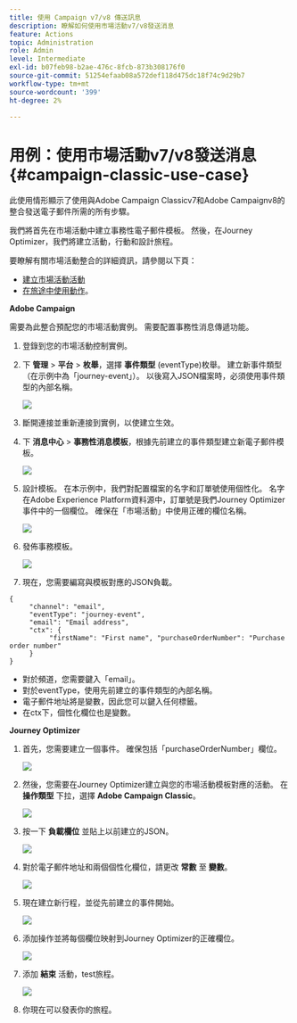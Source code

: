 ```yaml
---
title: 使用 Campaign v7/v8 傳送訊息
description: 瞭解如何使用市場活動v7/v8發送消息
feature: Actions
topic: Administration
role: Admin
level: Intermediate
exl-id: b07feb98-b2ae-476c-8fcb-873b308176f0
source-git-commit: 51254efaab08a572def118d475dc18f74c9d29b7
workflow-type: tm+mt
source-wordcount: '399'
ht-degree: 2%

---
```


# 用例：使用市場活動v7/v8發送消息 {#campaign-classic-use-case}

此使用情形顯示了使用與Adobe Campaign Classicv7和Adobe Campaignv8的整合發送電子郵件所需的所有步驟。

我們將首先在市場活動中建立事務性電子郵件模板。 然後，在Journey Optimizer，我們將建立活動，行動和設計旅程。

要瞭解有關市場活動整合的詳細資訊，請參閱以下頁：

* [建立市場活動活動](../action/acc-action.md)
* [在旅途中使用動作](../building-journeys/using-adobe-campaign-classic.md)。

**Adobe Campaign**

需要為此整合預配您的市場活動實例。 需要配置事務性消息傳遞功能。

1. 登錄到您的市場活動控制實例。

1. 下 **管理** > **平台** > **枚舉**，選擇 **事件類型** (eventType)枚舉。 建立新事件類型（在示例中為「journey-event」）。 以後寫入JSON檔案時，必須使用事件類型的內部名稱。

   ![](../assets/accintegration-uc-1.png)

1. 斷開連接並重新連接到實例，以使建立生效。

1. 下 **消息中心** > **事務性消息模板**，根據先前建立的事件類型建立新電子郵件模板。

   ![](../assets/accintegration-uc-2.png)

1. 設計模板。 在本示例中，我們對配置檔案的名字和訂單號使用個性化。 名字在Adobe Experience Platform資料源中，訂單號是我們Journey Optimizer事件中的一個欄位。 確保在「市場活動」中使用正確的欄位名稱。

   ![](../assets/accintegration-uc-3.png)

1. 發佈事務模板。

   ![](../assets/accintegration-uc-4.png)

1. 現在，您需要編寫與模板對應的JSON負載。

```
{
     "channel": "email",
     "eventType": "journey-event",
     "email": "Email address",
     "ctx": {
          "firstName": "First name", "purchaseOrderNumber": "Purchase order number"
     }
}
```

* 對於頻道，您需要鍵入「email」。
* 對於eventType，使用先前建立的事件類型的內部名稱。
* 電子郵件地址將是變數，因此您可以鍵入任何標籤。
* 在ctx下，個性化欄位也是變數。

**Journey Optimizer**

1. 首先，您需要建立一個事件。 確保包括「purchaseOrderNumber」欄位。

   ![](../assets/accintegration-uc-5.png)

1. 然後，您需要在Journey Optimizer建立與您的市場活動模板對應的活動。 在 **操作類型** 下拉，選擇 **Adobe Campaign Classic**。

   ![](../assets/accintegration-uc-6.png)

1. 按一下 **負載欄位** 並貼上以前建立的JSON。

   ![](../assets/accintegration-uc-7.png)

1. 對於電子郵件地址和兩個個性化欄位，請更改 **常數** 至 **變數**。

   ![](../assets/accintegration-uc-8.png)

1. 現在建立新行程，並從先前建立的事件開始。

   ![](../assets/accintegration-uc-9.png)

1. 添加操作並將每個欄位映射到Journey Optimizer的正確欄位。

   ![](../assets/accintegration-uc-10.png)

1. 添加 **結束** 活動，test旅程。

   ![](../assets/accintegration-uc-11.png)

1. 你現在可以發表你的旅程。
